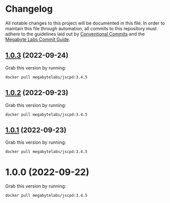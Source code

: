 # Changelog

All notable changes to this project will be documented in this file. In order to maintain this file through automation, all commits to this repository must adhere to the guidelines laid out by [Conventional Commits](https://conventionalcommits.org) and the [Megabyte Labs Commit Guide](https://megabyte.space/docs/contributing/commits).

## [1.0.3](https://gitlab.com/megabyte-labs/docker/codeclimate/jscpd/compare/v1.0.2...v1.0.3) (2022-09-24)





Grab this version by running:


```shell
docker pull megabytelabs/jscpd:3.4.5
```

## [1.0.2](https://gitlab.com/megabyte-labs/docker/codeclimate/jscpd/compare/v1.0.1...v1.0.2) (2022-09-23)





Grab this version by running:


```shell
docker pull megabytelabs/jscpd:3.4.5
```

## [1.0.1](https://gitlab.com/megabyte-labs/docker/codeclimate/jscpd/compare/v1.0.0...v1.0.1) (2022-09-23)





Grab this version by running:


```shell
docker pull megabytelabs/jscpd:3.4.5
```

# 1.0.0 (2022-09-22)





Grab this version by running:


```shell
docker pull megabytelabs/jscpd:3.4.5
```

